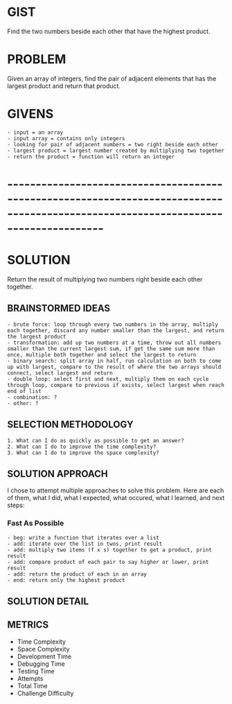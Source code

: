 # GIST

Find the two numbers beside each other that have the highest product.

# PROBLEM

Given an array of integers, find the pair of adjacent elements that has the
largest product and return that product.

# GIVENS

    - input = an array
    - input array = contains only integers
    - looking for pair of adjacent numbers = two right beside each other
    - largest product = largest number created by multiplying two together
    - return the product = function will return an integer

# -----------------------------------------------------------------------------------------------------------------------------------

# SOLUTION

Return the result of multiplying two numbers right beside each other together.

## BRAINSTORMED IDEAS

    - brute force: loop through every two numbers in the array, multiply each together, discard any number smaller than the largest, and return the largest product
    - transformation: add up two numbers at a time, throw out all numbers smaller than the current largest sum, if get the same sum more than once, multiple both together and select the largest to return
    - binary search: split array in half, run calculation on both to come up with largest, compare to the result of where the two arrays should connect, select largest and return
    - double loop: select first and next, multiply them on each cycle through loop, compare to previous if exists, select largest when reach end of list
    - combination: ?
    - other: ?

## SELECTION METHODOLOGY

    1. What can I do as quickly as possible to get an answer?
    2. What can I do to improve the time complexity?
    3. What can I do to improve the space complexity?

## SOLUTION APPROACH

I chose to attempt multiple approaches to solve this problem. Here are each of
them, what I did, what I expected, what occured, what I learned, and next steps:

### Fast As Possible

    - beg: write a function that iterates over a list
    - add: iterate over the list in twos, print result
    - add: multiply two items (f x s) together to get a product, print result
    - add: compare product of each pair to say higher or lower, print result
    - add: return the product of each in an array
    - end: return only the highest product

## SOLUTION DETAIL

## METRICS

- Time Complexity
- Space Complexity
- Development Time
- Debugging Time
- Testing Time
- Attempts
- Total Time
- Challenge Difficulty
